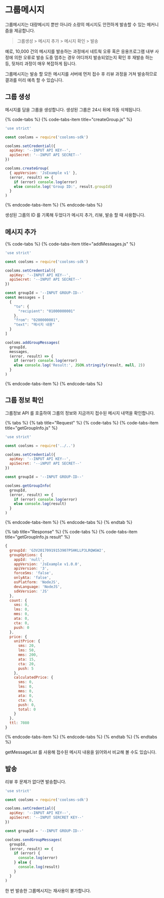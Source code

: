 # 그룹메시지

그룹메시지는 대량메시지 뿐만 아니라 소량의 메시지도 안전하게 발송할 수 있는 메커니즘을 제공합니다.

> 그룹생성 &gt; 메시지 추가 &gt; 메시지 확인 &gt; 발송

예로, 10,000 건의 메시지를 발송하는 과정에서 네트웍 오류 혹은 응용프로그램 내부 사정에 의한 오류로 발송 도중 멈추는 경우 어디까지 발송되었는지 확인 후 재발송 하는 등, 뒷처리 과정이 매우 복잡하게 됩니다.

그룹메시지는 발송 할 모든 메시지를 서버에 먼저 접수 후 리뷰 과정을 거쳐 발송하므로 결과를 미리 예측 할 수 있습니다.

## 그룹 생성

메시지를 담을 그룹을 생성합니다. 생성된 그룹은 24시 뒤에 자동 삭제됩니다.

{% code-tabs %}
{% code-tabs-item title="createGroup.js" %}
```javascript
'use strict'

const coolsms = require('coolsms-sdk')

coolsms.setCredential({
  apiKey: '--INPUT API KEY--',
  apiSecret: '--INPUT API SECRET--'
})

coolsms.createGroup(
  { appVersion: 'JsExample v1' },
  (error, result) => {
    if (error) console.log(error)
    else console.log('Group ID:', result.groupId)
  }
)
```
{% endcode-tabs-item %}
{% endcode-tabs %}

생성된 그룹의 ID 를 기록해 두었다가 메시지 추가, 리뷰, 발송 할 때 사용합니다.

## 메시지 추가

{% code-tabs %}
{% code-tabs-item title="addMessages.js" %}
```javascript
'use strict'

const coolsms = require('coolsms-sdk')

coolsms.setCredential({
  apiKey: '--INPUT API KEY--',
  apiSecret: '--INPUT API SECRET--'
})

const groupId = '--INPUT GROUP-ID--'
const messages = [
  {
    "to": {
      "recipient": "01000000001"
    },
    "from": "0200000001",
    "text": "메시지 내용"
  }
]

coolsms.addGroupMessages(
  groupId,
  messages,
  (error, result) => {
    if (error) console.log(error)
    else console.log('Result:', JSON.stringify(result, null, 2))
  }
)
```
{% endcode-tabs-item %}
{% endcode-tabs %}

## 그룹 정보 확인

그룹정보 API 를 호출하여 그룹의 정보와 지금까지 접수된 메시지 내역을 확인합니다.

{% tabs %}
{% tab title="Request" %}
{% code-tabs %}
{% code-tabs-item title="getGroupInfo.js" %}
```javascript
'use strict'

const coolsms = require('../..')

coolsms.setCredential({
  apiKey: '--INPUT API KEY--',
  apiSecret: '--iNPUT API SECRET--'
})

const groupId = '--INPUT GROUP-ID--'

coolsms.getGroupInfo(
  groupId,
  (error, result) => {
    if (error) console.log(error)
    else console.log(result)
  }
)
```
{% endcode-tabs-item %}
{% endcode-tabs %}
{% endtab %}

{% tab title="Response" %}
{% code-tabs %}
{% code-tabs-item title="getGroupInfo.js result" %}
```javascript
{
  groupId: 'G3V20170919153907PSHKLLP3LRQWGW2',
  groupOptions: { 
    appId: 'null',
    appVersion: 'JsExample v1.0.0',
    apiVersion: '3',
    forceSms: 'false',
    onlyAta: 'false',
    osPlatform: 'NodeJS',
    devLanguage: 'NodeJS',
    sdkVersion: 'JS'
  },
  count: {
    sms: 0,
    lms: 0,
    mms: 0,
    ata: 0,
    cta: 0,
    push: 0
  },
  price: { 
    unitPrice: {
      sms: 20,
      lms: 50,
      mms: 200,
      ata: 15,
      cta: 20,
      push: 5
    },
    calculatedPrice: {
      sms: 0,
      lms: 0,
      mms: 0,
      ata: 0,
      cta: 0,
      push: 0,
      total: 0
    }
  },
  ttl: 7080
}
```
{% endcode-tabs-item %}
{% endcode-tabs %}
{% endtab %}
{% endtabs %}

getMessageList 를 사용해 접수된 메시지 내용을 읽어와서 비교해 볼 수도 있습니다.

## 발송

리뷰 후 문제가 없다면 발송합니다.

```javascript
'use strict'

const coolsms = require('coolsms-sdk')

coolsms.setCredential({
  apiKey: '--INPUT API KEY--',
  apiSecret: '--INPUT SERCRET KEY--'
})

const groupId = '--INPUT GROUP-ID--'

coolsms.sendGroupMessages(
  groupId,
  (error, result) => {
    if (error) {
      console.log(error)
    } else {
      console.log(result)
    }
  }
)
```

한 번 발송한 그룹메시지는 재사용이 불가합니다.


